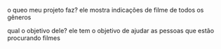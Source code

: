 o queo meu projeto faz?
ele mostra indicações de filme de todos os gêneros

qual o objetivo dele? ele tem o objetivo de ajudar as pessoas que estão procurando filmes
